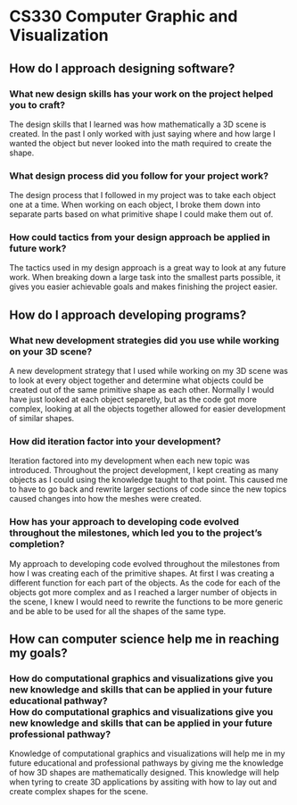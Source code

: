 # CS330 Computer Graphic and Visualization

<h2><b>How do I approach designing software?</b></h2>
<h3>What new design skills has your work on the project helped you to craft?</h3>
The design skills that I learned was how mathematically a 3D scene is created. In the past I only worked with just saying where and how large I wanted the object but never looked into the math required to create the shape.
<h3>What design process did you follow for your project work?</h3>
The design process that I followed in my project was to take each object one at a time. When working on each object, I broke them down into separate parts based on what primitive shape I could make them out of.
<h3>How could tactics from your design approach be applied in future work?</h3>
The tactics used in my design approach is a great way to look at any future work. When breaking down a large task into the smallest parts possible, it gives you easier achievable goals and makes finishing the project easier.

<h2><b>How do I approach developing programs?</b></h2>
<h3>What new development strategies did you use while working on your 3D scene?</h3>
A new development strategy that I used while working on my 3D scene was to look at every object together and determine what objects could be created out of the same primitive shape as each other. Normally I would have just looked at each object separetly, but as the code got more complex, looking at all the objects together allowed for easier development of similar shapes.
<h3>How did iteration factor into your development?</h3>
Iteration factored into my development when each new topic was introduced. Throughout the project development, I kept creating as many objects as I could using the knowledge taught to that point. This caused me to have to go back and rewrite larger sections of code since the new topics caused changes into how the meshes were created.
<h3>How has your approach to developing code evolved throughout the milestones, which led you to the project’s completion?</h3>
My approach to developing code evolved throughout the milestones from how I was creating each of the primitive shapes. At first I was creating a different function for each part of the objects. As the code for each of the objects got more complex and as I reached a larger number of objects in the scene, I knew I would need to rewrite the functions to be more generic and be able to be used for all the shapes of the same type.

<h2><b>How can computer science help me in reaching my goals?</b></h2>
<h3>How do computational graphics and visualizations give you new knowledge and skills that can be applied in your future educational pathway?</br>
How do computational graphics and visualizations give you new knowledge and skills that can be applied in your future professional pathway?</h3>

Knowledge of computational graphics and visualizations will help me in my future educational and professional pathways by giving me the knowledge of how 3D shapes are mathematically designed. This knowledge will help when tyring to create 3D applications by assiting with how to lay out and create complex shapes for the scene.
